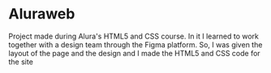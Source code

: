 # Aluraweb
Project made during Alura's HTML5 and CSS course. In it I learned to work together with a design team through the Figma platform. So, I was given the layout of the page and the design and I made the HTML5 and CSS code for the site
